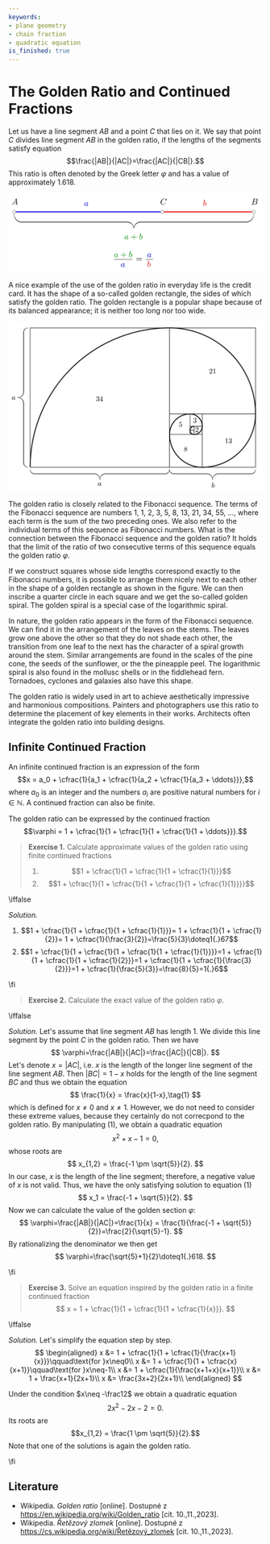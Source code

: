 ```yaml
---
keywords:
- plane geometry
- chain fraction
- quadratic equation
is_finished: true
---
```


# The Golden Ratio and Continued Fractions

Let us have a line segment $AB$ and a point $C$ that lies on it. We say that point $C$ 
divides line segment $AB$ in the golden ratio, 
if the lengths of the segments satisfy equation $$\frac{|AB|}{|AC|}=\frac{|AC|}{|CB|}.$$ 
This ratio is often denoted by the Greek letter $\varphi$ 
and has a value of approximately $1{.}618$.

![A line segment divided in the ratio of the golden section](00027_1.jpg)

A nice example of the use of the golden ratio in everyday life is the credit card. 
It has the shape of a so-called golden rectangle, the sides of which satisfy the golden ratio. 
The golden rectangle is a popular shape because of its balanced appearance; 
it is neither too long nor too wide.

![Golden rectangle and golden spiral](00027_2.jpg)

The golden ratio is closely related to the Fibonacci sequence. 
The terms of the Fibonacci sequence are numbers 
$1$, $1$, $2$, $3$, $5$, $8$, $13$, $21$, $34$, $55$, ..., where each term 
is the sum of the two preceding ones. 
We also refer to the individual terms of this sequence as Fibonacci numbers. 
What is the connection between the Fibonacci sequence and the golden ratio? 
It holds that the limit of the ratio of two consecutive terms 
of this sequence equals the golden ratio $\varphi$.

If we construct squares whose side lengths correspond exactly to the Fibonacci numbers, 
it is possible to arrange them nicely next to each other 
in the shape of a golden rectangle as shown in the figure. 
We can then inscribe a quarter circle in each square and we get the so-called 
golden spiral. The golden spiral is a special case of the logarithmic spiral.

In nature, the golden ratio appears in the form of the Fibonacci sequence. 
We can find it in the arrangement of the leaves on the stems.
The leaves grow one above the other so that they do not shade each other, 
the transition from one leaf to the next has the character 
of a spiral growth around the stem. 
Similar arrangements are found in the scales of the pine cone, 
the seeds of the sunflower, or the the pineapple peel. 
The logarithmic spiral is also found in the mollusc shells or in the 
fiddlehead fern. Tornadoes, cyclones and galaxies also have this shape.

The golden ratio is widely used in art to achieve aesthetically impressive 
and harmonious compositions. Painters and photographers use this ratio 
to determine the placement of key elements in their works. 
Architects often integrate the golden ratio into building designs.

## Infinite Continued Fraction

An infinite continued fraction is an expression of the form
$$x = a_0 + \cfrac{1}{a_1 + \cfrac{1}{a_2 + \cfrac{1}{a_3 + \ddots}}},$$
where $a_0$ is an integer and the numbers $a_i$ are positive natural numbers for  $i\in\mathbb{N}$. A continued fraction can also be finite.

The golden ratio can be expressed by the continued fraction
$$\varphi = 1 + \cfrac{1}{1 + \cfrac{1}{1 + \cfrac{1}{1 + \ddots}}}.$$

> **Exercise 1.**
> Calculate approximate values of the golden ratio using finite continued fractions
>
> 1. $$1 + \cfrac{1}{1 + \cfrac{1}{1 + \cfrac{1}{1}}}$$
> 2. $$1 + \cfrac{1}{1 + \cfrac{1}{1 + \cfrac{1}{1 + \cfrac{1}{1}}}}$$

\iffalse

*Solution.* 

1. $$1 + \cfrac{1}{1 + \cfrac{1}{1 + \cfrac{1}{1}}}= 1 + \cfrac{1}{1 + \cfrac{1}{2}}= 1 + \cfrac{1}{\frac{3}{2}}=\frac{5}{3}\doteq1{.}67$$
2. $$1 + \cfrac{1}{1 + \cfrac{1}{1 + \cfrac{1}{1 + \cfrac{1}{1}}}}=1 + \cfrac{1}{1 + \cfrac{1}{1 + \cfrac{1}{2}}}=1 + \cfrac{1}{1 + \cfrac{1}{\frac{3}{2}}}=1 + \cfrac{1}{\frac{5}{3}}=\frac{8}{5}=1{.}6$$

\fi

> **Exercise 2.**
> Calculate the exact value of the golden ratio $\varphi$.

\iffalse

*Solution.* 
Let's assume that line segment $AB$ has length $1$. We divide this line segment 
by the point $C$ in the golden ratio. Then we have
$$
\varphi=\frac{|AB|}{|AC|}=\frac{|AC|}{|CB|}.
$$ 
Let's denote 
$x=|AC|$, i.e. $x$ is the length of the longer line segment of the line segment $AB$. 
Then $|BC|=1-x$ holds for the length of the line segment $BC$ 
and thus we obtain the equation
$$
\frac{1}{x} = \frac{x}{1-x},\tag{1}
$$
which is defined for $x\neq0 \text{ and } x\neq1$. 
However, we do not need to consider these extreme values, 
because they certainly do not correcpond to the golden ratio.
By manipulating (1), we obtain a quadratic equation
$$
x^2 + x - 1 = 0,
$$
whose roots are
$$
x_{1,2} = \frac{-1 \pm \sqrt{5}}{2}.
$$
In our case, $x$ is the length of the line segment; therefore, a negative value of $x$ is not valid. 
Thus, we have the only satisfying solution to equation (1)
$$
x_1 = \frac{-1 + \sqrt{5}}{2}.
$$
Now we can calculate the value of the golden section $\varphi$:
$$
\varphi=\frac{|AB|}{|AC|}=\frac{1}{x} = \frac{1}{\frac{-1 + \sqrt{5}}{2}}=\frac{2}{\sqrt{5}-1}.
$$
By rationalizing the denominator we then get
$$
\varphi=\frac{\sqrt{5}+1}{2}\doteq1{.}618.
$$

\fi

> **Exercise 3.**
> Solve an equation inspired by the golden ratio in a finite continued fraction
> $$ x = 1 + \cfrac{1}{1 + \cfrac{1}{1 + \cfrac{1}{x}}}. $$

\iffalse

*Solution.* Let's simplify the equation step by step.
$$
\begin{aligned}
x &= 1 + \cfrac{1}{1 + \cfrac{1}{\frac{x+1}{x}}}\qquad\text{for }x\neq0\\
x &= 1 + \cfrac{1}{1 + \cfrac{x}{x+1}}\qquad\text{for }x\neq-1\\
x &= 1 + \cfrac{1}{\frac{x+1+x}{x+1}}\\
x &= 1 + \frac{x+1}{2x+1}\\
x &= \frac{3x+2}{2x+1}\\
\end{aligned}
$$


Under the condition $x\neq -\frac12$ we obtain a quadratic equation
$$2x^2 - 2x - 2 = 0.$$
Its roots are
$$x_{1,2} = \frac{1 \pm \sqrt{5}}{2}.$$
Note that one of the solutions is again the golden ratio.

\fi

## Literature

* Wikipedia. *Golden ratio* [online]. Dostupné z https://en.wikipedia.org/wiki/Golden_ratio [cit. 10.\,11.\,2023].
* Wikipedia. *Řetězový zlomek* [online]. Dostupné z https://cs.wikipedia.org/wiki/Řetězový_zlomek [cit. 10.\,11.\,2023].

